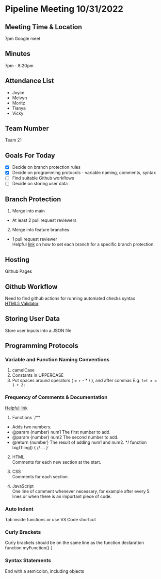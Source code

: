 # Pipeline Meeting 10/31/2022

## Meeting Time & Location
7pm Google meet 

## Minutes
7pm - 8:20pm

## Attendance List
- Joyce
- Melvyn
- Moritz
- Tianya
- Vicky

## Team Number
Team 21

## Goals For Today
- [x] Decide on branch protection rules
- [x] Decide on programming protocols - variable naming, comments, syntax
- [ ] Find suitable Github workflows
- [ ] Decide on storing user data

## Branch Protection
1. Merge into main 
- At least 2 pull request reviewers
2. Merge into feature branches
- 1 pull request reviewer <br>
Helpful [link](https://docs.github.com/en/actions/using-workflows/workflow-syntax-for-github-actions) on how to set each branch for a specific branch protection.

## Hosting
Github Pages

## Github Workflow
Need to find github actions for running automated checks syntax <br>
[HTML5 Validator](https://docs.github.com/en/actions/using-workflows/workflow-syntax-for-github-actions)

## Storing User Data
Store user inputs into a JSON file

## Programming Protocols

### Variable and Function Naming Conventions
1. camelCase
2. Constants in UPPERCASE
3. Put spaces around operators ( = + - * / ), and after commas E.g. `let x = 1 + 2;`

### Frequency of Comments & Documentation
[Helpful link](http://ieng6.ucsd.edu/~cs12x/style.html)

1. Functions
`/** 
 * Adds two numbers.
 * @param {number} num1 The first number to add.
 * @param {number} num2 The second number to add.
 * @return {number} The result of adding num1 and num2.
 */
function bigThing() {
    // ...
}`

2. HTML <br>
Comments for each new section at the start.

3. CSS <br>
Comments for each section.

4. JavaScript <br>
One line of comment whenever necessary, for example after every 5 lines or when there is an important piece of code.

### Auto Indent
Tab inside functions or use VS Code shortcut

### Curly Brackets
Curly brackets should be on the same line as the function declaration
function myFunction() {

### Syntax Statements
End with a semicolon, including objects
